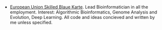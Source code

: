 - [European Union Skilled Blaue Karte](https://drive.google.com/file/d/1d4BoAtcvbinuf7GGBs0V8lvUB9qkK-ZL/view?usp=sharing). Lead Bioinformatician in	all the employment. Interest: Algorithmic Bioinformatics, Genome Analysis and Evolution, Deep Learning.  All code and ideas concieved and written by me unless specified. 


